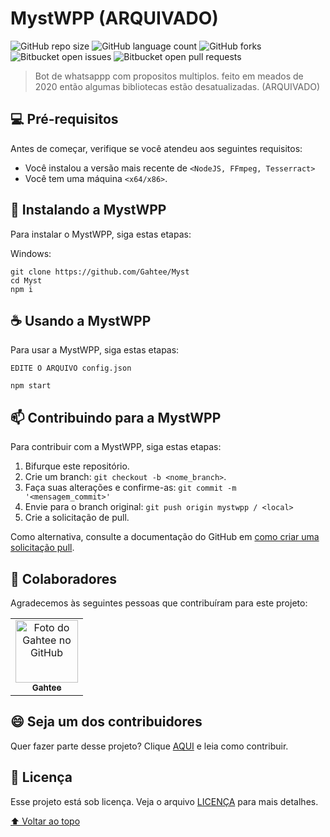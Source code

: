 # MystWPP (ARQUIVADO)

<!---Esses são exemplos. Veja https://shields.io para outras pessoas ou para personalizar este conjunto de escudos. Você pode querer incluir dependências, status do projeto e informações de licença aqui--->

![GitHub repo size](https://img.shields.io/github/repo-size/gahtee/mystwpp?style=for-the-badge)
![GitHub language count](https://img.shields.io/github/languages/count/Gahtee/mystwpp?style=for-the-badge)
![GitHub forks](https://img.shields.io/github/forks/Gahtee/mystwpp?style=for-the-badge)
![Bitbucket open issues](https://img.shields.io/bitbucket/issues/Gahtee/mystwpp?style=for-the-badge)
![Bitbucket open pull requests](https://img.shields.io/bitbucket/pr-raw/Gahtee/mystwpp?style=for-the-badge)

> Bot de whatsappp com propositos multiplos. feito em meados de 2020 então algumas bibliotecas estão desatualizadas. (ARQUIVADO)


## 💻 Pré-requisitos

Antes de começar, verifique se você atendeu aos seguintes requisitos:
* Você instalou a versão mais recente de `<NodeJS, FFmpeg, Tesserract>`
* Você tem uma máquina `<x64/x86>`.

## 🚀 Instalando a MystWPP

Para instalar o MystWPP, siga estas etapas:

Windows:
```
git clone https://github.com/Gahtee/Myst
cd Myst
npm i
```

## ☕ Usando a MystWPP

Para usar a MystWPP, siga estas etapas:

```
EDITE O ARQUIVO config.json
```
```
npm start
```

## 📫 Contribuindo para a MystWPP
<!---Se o seu README for longo ou se você tiver algum processo ou etapas específicas que deseja que os contribuidores sigam, considere a criação de um arquivo CONTRIBUTING.md separado--->
Para contribuir com a MystWPP, siga estas etapas:

1. Bifurque este repositório.
2. Crie um branch: `git checkout -b <nome_branch>`.
3. Faça suas alterações e confirme-as: `git commit -m '<mensagem_commit>'`
4. Envie para o branch original: `git push origin mystwpp / <local>`
5. Crie a solicitação de pull.

Como alternativa, consulte a documentação do GitHub em [como criar uma solicitação pull](https://help.github.com/en/github/collaborating-with-issues-and-pull-requests/creating-a-pull-request).

## 🤝 Colaboradores

Agradecemos às seguintes pessoas que contribuíram para este projeto:

<table>
  <tr>
    <td align="center">
      <a href="#">
        <img src="https://avatars3.githubusercontent.com/u/83777687" width="100px;" alt="Foto do Gahtee no GitHub"/><br>
        <sub>
          <b>Gahtee</b>
        </sub>
      </a>
  </tr>
</table>


## 😄 Seja um dos contribuidores<br>

Quer fazer parte desse projeto? Clique [AQUI](CONTRIBUTING.md) e leia como contribuir.

## 📝 Licença

Esse projeto está sob licença. Veja o arquivo [LICENÇA](LICENSE.md) para mais detalhes.

[⬆ Voltar ao topo](#nome-do-projeto)<br>
